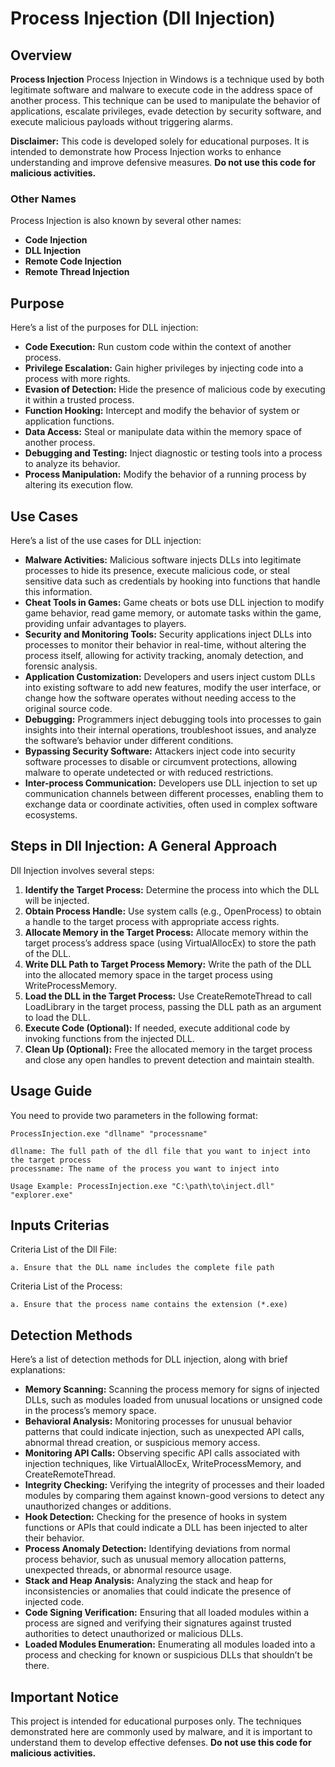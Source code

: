 
# Process Injection (Dll Injection)

## Overview

**Process Injection** Process Injection in Windows is a technique used by both legitimate software and malware to execute code in the address space of another process. This technique can be used to manipulate the behavior of applications, escalate privileges, evade detection by security software, and execute malicious payloads without triggering alarms.

**Disclaimer:** This code is developed solely for educational purposes. It is intended to demonstrate how Process Injection works to enhance understanding and improve defensive measures. **Do not use this code for malicious activities.**

### Other Names

Process Injection is also known by several other names:
- **Code Injection**
- **DLL Injection**
- **Remote Code Injection**
- **Remote Thread Injection**

## Purpose

Here’s a list of the purposes for DLL injection:
- **Code Execution:** Run custom code within the context of another process.
- **Privilege Escalation:** Gain higher privileges by injecting code into a process with more rights.
- **Evasion of Detection:** Hide the presence of malicious code by executing it within a trusted process.
- **Function Hooking:** Intercept and modify the behavior of system or application functions.
- **Data Access:** Steal or manipulate data within the memory space of another process.
- **Debugging and Testing:** Inject diagnostic or testing tools into a process to analyze its behavior.
- **Process Manipulation:** Modify the behavior of a running process by altering its execution flow.

## Use Cases

Here’s a list of the use cases for DLL injection:
- **Malware Activities:** Malicious software injects DLLs into legitimate processes to hide its presence, execute malicious code, or steal sensitive data such as credentials by hooking into functions that handle this information.
- **Cheat Tools in Games:** Game cheats or bots use DLL injection to modify game behavior, read game memory, or automate tasks within the game, providing unfair advantages to players.
- **Security and Monitoring Tools:** Security applications inject DLLs into processes to monitor their behavior in real-time, without altering the process itself, allowing for activity tracking, anomaly detection, and forensic analysis.
- **Application Customization:** Developers and users inject custom DLLs into existing software to add new features, modify the user interface, or change how the software operates without needing access to the original source code.
- **Debugging:** Programmers inject debugging tools into processes to gain insights into their internal operations, troubleshoot issues, and analyze the software’s behavior under different conditions.
- **Bypassing Security Software:** Attackers inject code into security software processes to disable or circumvent protections, allowing malware to operate undetected or with reduced restrictions.
- **Inter-process Communication:** Developers use DLL injection to set up communication channels between different processes, enabling them to exchange data or coordinate activities, often used in complex software ecosystems.

## Steps in Dll Injection: A General Approach

Dll Injection involves several steps:
1. **Identify the Target Process:** Determine the process into which the DLL will be injected.
2. **Obtain Process Handle:** Use system calls (e.g., OpenProcess) to obtain a handle to the target process with appropriate access rights.
3. **Allocate Memory in the Target Process:** Allocate memory within the target process’s address space (using VirtualAllocEx) to store the path of the DLL.
4. **Write DLL Path to Target Process Memory:** Write the path of the DLL into the allocated memory space in the target process using WriteProcessMemory.
5. **Load the DLL in the Target Process:** Use CreateRemoteThread to call LoadLibrary in the target process, passing the DLL path as an argument to load the DLL.
6. **Execute Code (Optional):** If needed, execute additional code by invoking functions from the injected DLL.
7. **Clean Up (Optional):** Free the allocated memory in the target process and close any open handles to prevent detection and maintain stealth.

## Usage Guide
		
You need to provide two parameters in the following format:

	ProcessInjection.exe "dllname" "processname"

	dllname: The full path of the dll file that you want to inject into the target process
	processname: The name of the process you want to inject into

	Usage Example: ProcessInjection.exe "C:\path\to\inject.dll" "explorer.exe"

## Inputs Criterias

Criteria List of the Dll File:

	a. Ensure that the DLL name includes the complete file path

Criteria List of the Process:

	a. Ensure that the process name contains the extension (*.exe)

## Detection Methods

Here’s a list of detection methods for DLL injection, along with brief explanations:
- **Memory Scanning:** Scanning the process memory for signs of injected DLLs, such as modules loaded from unusual locations or unsigned code in the process’s memory space.
- **Behavioral Analysis:** Monitoring processes for unusual behavior patterns that could indicate injection, such as unexpected API calls, abnormal thread creation, or suspicious memory access.
- **Monitoring API Calls:** Observing specific API calls associated with injection techniques, like VirtualAllocEx, WriteProcessMemory, and CreateRemoteThread.
- **Integrity Checking:** Verifying the integrity of processes and their loaded modules by comparing them against known-good versions to detect any unauthorized changes or additions.
- **Hook Detection:** Checking for the presence of hooks in system functions or APIs that could indicate a DLL has been injected to alter their behavior.
- **Process Anomaly Detection:** Identifying deviations from normal process behavior, such as unusual memory allocation patterns, unexpected threads, or abnormal resource usage.
- **Stack and Heap Analysis:** Analyzing the stack and heap for inconsistencies or anomalies that could indicate the presence of injected code.
- **Code Signing Verification:** Ensuring that all loaded modules within a process are signed and verifying their signatures against trusted authorities to detect unauthorized or malicious DLLs.
- **Loaded Modules Enumeration:** Enumerating all modules loaded into a process and checking for known or suspicious DLLs that shouldn’t be there.

## Important Notice

This project is intended for educational purposes only. The techniques demonstrated here are commonly used by malware, and it is important to understand them to develop effective defenses. **Do not use this code for malicious activities.**